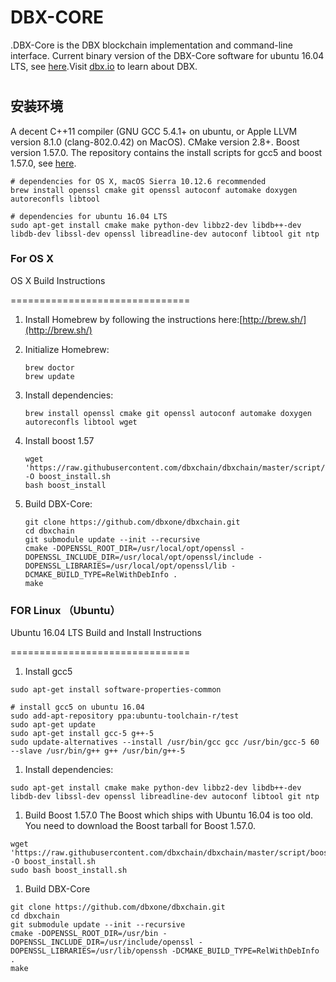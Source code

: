 # DBX-CORE



.DBX-Core is the DBX blockchain implementation and command-line interface. Current binary version of the DBX-Core software for ubuntu 16.04 LTS, see [here](https://github.com/dbxone/dbxchain/releases).Visit [dbx.io](https://www.dbx.io/) to learn about DBX.

# 

# 

## 安装环境

A decent C++11 compiler \(GNU GCC 5.4.1+ on ubuntu, or Apple LLVM version 8.1.0 \(clang-802.0.42\) on MacOS\). CMake version 2.8+. Boost version 1.57.0. The repository contains the install scripts for gcc5 and boost 1.57.0, see [here](https://github.com/dbxone/dbxchain/tree/master/script).

```
# dependencies for OS X, macOS Sierra 10.12.6 recommended
brew install openssl cmake git openssl autoconf automake doxygen autoreconfls libtool

# dependencies for ubuntu 16.04 LTS
sudo apt-get install cmake make python-dev libbz2-dev libdb++-dev libdb-dev libssl-dev openssl libreadline-dev autoconf libtool git ntp
```

### For OS X

OS X Build Instructions

===============================

1. Install Homebrew by following the instructions here:[http://brew.sh/](http://brew.sh/)

2. Initialize Homebrew:

   ```
   brew doctor
   brew update

   ```

3. Install dependencies:

   ```
   brew install openssl cmake git openssl autoconf automake doxygen autoreconfls libtool wget
   ```

4. Install boost 1.57

   ```
   wget 'https://raw.githubusercontent.com/dbxchain/dbxchain/master/script/boost_install.sh' -O boost_install.sh
   bash boost_install
   ```

5. Build DBX-Core:

   ```
   git clone https://github.com/dbxone/dbxchain.git
   cd dbxchain
   git submodule update --init --recursive
   cmake -DOPENSSL_ROOT_DIR=/usr/local/opt/openssl -DOPENSSL_INCLUDE_DIR=/usr/local/opt/openssl/include -DOPENSSL_LIBRARIES=/usr/local/opt/openssl/lib -DCMAKE_BUILD_TYPE=RelWithDebInfo .
   make
   ```



### FOR Linux （Ubuntu）

Ubuntu 16.04 LTS Build and Install Instructions

===============================

1. Install gcc5

```
sudo apt-get install software-properties-common

# install gcc5 on ubuntu 16.04
sudo add-apt-repository ppa:ubuntu-toolchain-r/test
sudo apt-get update
sudo apt-get install gcc-5 g++-5
sudo update-alternatives --install /usr/bin/gcc gcc /usr/bin/gcc-5 60 --slave /usr/bin/g++ g++ /usr/bin/g++-5

```

1. Install dependencies:

```
sudo apt-get install cmake make python-dev libbz2-dev libdb++-dev libdb-dev libssl-dev openssl libreadline-dev autoconf libtool git ntp

```

1. Build Boost 1.57.0 The Boost which ships with Ubuntu 16.04 is too old. You need to download the Boost tarball for Boost 1.57.0.

```
wget 'https://raw.githubusercontent.com/dbxchain/dbxchain/master/script/boost_install.sh' -O boost_install.sh
sudo bash boost_install.sh

```

1. Build DBX-Core

```
git clone https://github.com/dbxone/dbxchain.git
cd dbxchain
git submodule update --init --recursive
cmake -DOPENSSL_ROOT_DIR=/usr/bin -DOPENSSL_INCLUDE_DIR=/usr/include/openssl -DOPENSSL_LIBRARIES=/usr/lib/openssh -DCMAKE_BUILD_TYPE=RelWithDebInfo .
make
```



